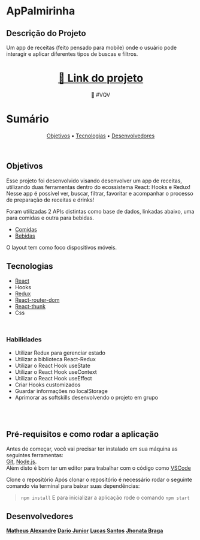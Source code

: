 # ApPalmirinha

## Descrição do Projeto

<p>Um app de receitas (feito pensado para mobile) onde o usuário pode interagir e aplicar diferentes tipos de buscas e filtros.</p>
<h1 align="center">  <a href="https://dariojunior.github.io/appalmirinha/">🔗 Link do projeto</a>  </h1>  <p align="center">🚀 #VQV</p>


# Sumário
<p align="center">  <a href="#objetivos">Objetivos</a> •  <a href="#tecnologias">Tecnologias</a>  • <a href="#desenvolvedores">Desenvolvedores</a>  </p>
<br/>

<!-- ## Demonstração da aplicação
<br/>
<img src="./app.gif" />
<br/>
<br/> -->

## Objetivos
Esse projeto foi desenvolvido visando desenvolver um app de receitas, utilizando duas ferramentas dentro do ecossistema React: Hooks e Redux! Nesse app é possível ver, buscar, filtrar, favoritar e acompanhar o processo de preparação de receitas e drinks!

Foram utilizadas 2 APIs distintas como base de dados, linkadas abaixo, uma para comidas e outra para bebidas.

- <a href="https://www.themealdb.com/api.php">Comidas</a>
-  <a href="https://www.thecocktaildb.com/api.php">Bebidas</a>

O layout tem como foco dispositivos móveis.


## Tecnologias

- <a href="https://pt-br.reactjs.org/docs/getting-started.html">React</a>
- Hooks
- <a href="https://react-redux.js.org/">Redux</a>
- <a href="https://reactrouter.com/web/guides/quick-start">React-router-dom</a>
- <a href="https://www.npmjs.com/package/redux-thunk">React-thunk</a>
- Css

<br/>

### Habilidades

-   Utilizar Redux para gerenciar estado
-   Utilizar a biblioteca React-Redux
-   Utilizar o React Hook useState
-   Utilizar o React Hook useContext
-   Utilizar o React Hook useEffect
-   Criar Hooks customizados
- Guardar informações no localStorage
- Aprimorar as softskills desenvolvendo o projeto em grupo

<br/>
<br/>

##  Pré-requisitos e como rodar a aplicação

Antes de começar, você vai precisar ter instalado em sua máquina as seguintes ferramentas:  
[Git](https://git-scm.com/), [Node.js](https://nodejs.org/en/).  
Além disto é bom ter um editor para trabalhar com o código como [VSCode](https://code.visualstudio.com/)

Clone o repositório
Após clonar o repositório é necessário rodar o seguinte comando via terminal para baixar suas dependências:
> ``` npm install ```
E para inicializar a aplicação rode o comando
> ``` npm start ```
## Desenvolvedores

<a href="https://github.com/alexandremhm">**Matheus Alexandre**</a>
<a href="https://github.com/DarioJunior">**Dario Junior**</a>
<a href="https://github.com/lucasSCsantos">**Lucas Santos**</a>
<a href="https://github.com/jhonatavbrg">**Jhonata Braga**</a>

